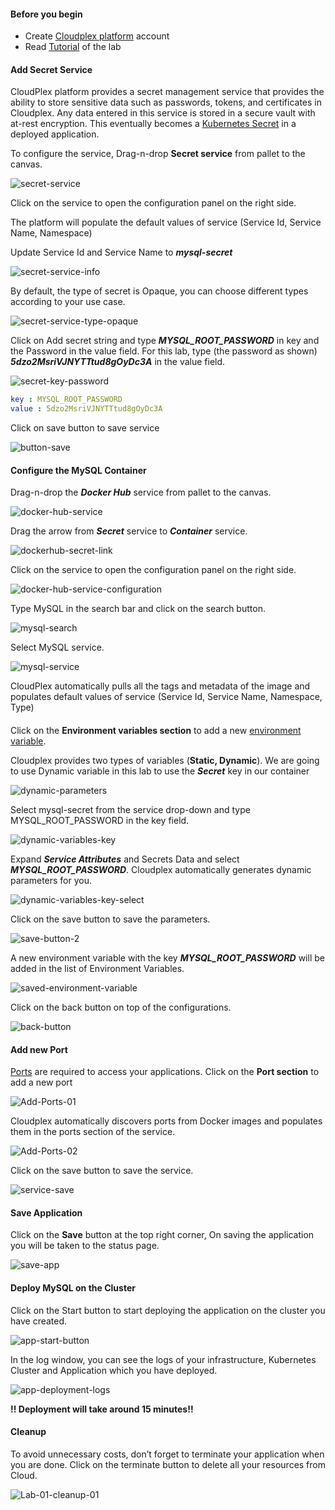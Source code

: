#### Before you begin

- Create [Cloudplex platform](https://app.cloudplex.io/register) account
- Read [Tutorial](cloudplex.io/tutorials/deployment) of the lab


#### Add Secret Service

CloudPlex platform provides a secret management service that provides the ability to store sensitive data such as passwords, tokens, and certificates in Cloudplex. Any data entered in this service is stored in a secure vault with at-rest encryption. This eventually becomes a [Kubernetes Secret](https://kubernetes.io/docs/concepts/configuration/secret) in a deployed application.

To configure the service, Drag-n-drop **Secret service** from pallet to the canvas.

![secret-service](images/secret-service-drag.gif)

Click on the service to open the configuration panel on the right side.

The platform will populate the default values of service (Service Id, Service Name, Namespace)

Update Service Id and Service Name to ***mysql-secret***

![secret-service-info](images/mysqlsecret.png)

By default, the type of secret is Opaque, you can choose different types according to your use case.

![secret-service-type-opaque](images/service-type.png)

Click on Add secret string and type ***MYSQL_ROOT_PASSWORD*** in key and the Password in the value field. For this lab, type (the password as shown) ***5dzo2MsriVJNYTTtud8gOyDc3A*** in the value field.

![secret-key-password](images/secret-password.png)

```yaml
key : MYSQL_ROOT_PASSWORD
value : 5dzo2MsriVJNYTTtud8gOyDc3A
```

Click on save button to save service

![button-save](images/save-button.png)


#### Configure the MySQL Container

Drag-n-drop the ***Docker Hub*** service from pallet to the canvas.

![docker-hub-service](images/docker-hub-service.gif)

Drag the arrow from ***Secret*** service to ***Container*** service.

![dockerhub-secret-link](images/link-docker-secret.gif)

Click on the service to open the configuration panel on the right side.

![docker-hub-service-configuration](images/service-configuration.png)

Type MySQL in the search bar and click on the search button.

![mysql-search](images/mysql-search.png)

Select MySQL service.

![mysql-service](images/mysql-service.png)

CloudPlex automatically pulls all the tags and metadata of the image and populates default values of service (Service Id, Service Name, Namespace, Type)


#### 

Click on the **Environment variables section** to add a new [environment variable](https://kubernetes.io/docs/tasks/inject-data-application/define-environment-variable-container/#define-an-environment-variable-for-a-container).

Cloudplex provides two types of variables (**Static, Dynamic**). We are going to use Dynamic variable in this lab to use the ***Secret*** key in our container

![dynamic-parameters](images/dynamic-parameters.gif)

Select mysql-secret from the service drop-down and type MYSQL_ROOT_PASSWORD in the key field.

![dynamic-variables-key](images/dynamic-variables.png)

Expand ***Service Attributes*** and Secrets Data and select ***MYSQL_ROOT_PASSWORD***. Cloudplex automatically generates dynamic  parameters for you.

![dynamic-variables-key-select](images/dynamic-variables-key-select.png)

Click on the save button to save the parameters.

![save-button-2](images/save-button-2.png)

A new environment variable with the key ***MYSQL_ROOT_PASSWORD*** will be added in the list of Environment Variables.

![saved-environment-variable](images/saved-environment-variable.png)

Click on the back button on top of the configurations.

![back-button](images/back-button.png)


#### Add new Port

[Ports](https://kubernetes.io/docs/concepts/services-networking/connect-applications-service/#the-kubernetes-model-for-connecting-containers) are required to access your applications. Click on the **Port section** to add a new port

![Add-Ports-01](images/add-ports-01.png)

Cloudplex automatically discovers ports from Docker images and populates them in the ports section of the service.

![Add-Ports-02](images/add-ports-02.png)

Click on the save button to save the service.

![service-save](images/save-button-3.png)


#### Save Application

Click on the **Save** button at the top right corner, On saving the application you will be taken to the status page.

![save-app](images/save-app.png)



#### Deploy MySQL on the Cluster

Click on the Start button to start deploying the application on the cluster you have created.

![app-start-button](images/app-start.png)

In the log window, you can see the logs of your infrastructure, Kubernetes Cluster and Application which you have deployed.

![app-deployment-logs](images/app-deployment-logs.png)

**!! Deployment will take around 15 minutes!!** 


#### Cleanup

To avoid unnecessary costs, don’t forget to terminate your application when you are done.
Click on the terminate button to delete all your resources from Cloud.

![Lab-01-cleanup-01](images/Lab-01-cleanup-01.png)

